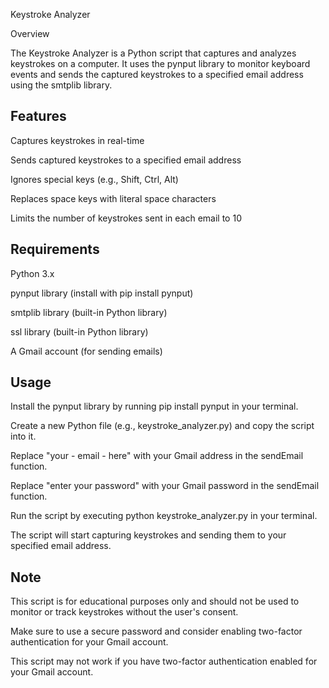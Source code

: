 Keystroke Analyzer

Overview

The Keystroke Analyzer is a Python script that captures and analyzes keystrokes on a computer. It uses the pynput library to monitor keyboard events and sends the captured keystrokes to a specified email address using the smtplib library.


## Features

Captures keystrokes in real-time

Sends captured keystrokes to a specified email address

Ignores special keys (e.g., Shift, Ctrl, Alt)

Replaces space keys with literal space characters

Limits the number of keystrokes sent in each email to 10
## Requirements

Python 3.x

pynput library (install with pip install pynput)

smtplib library (built-in Python library)

ssl library (built-in Python library)

A Gmail account (for sending emails)
## Usage

Install the pynput library by running pip install pynput in your terminal.

Create a new Python file (e.g., keystroke_analyzer.py) and copy the script into it.

Replace "your - email - here" with your Gmail address in the sendEmail function.

Replace "enter your password" with your Gmail password in the sendEmail function.

Run the script by executing python keystroke_analyzer.py in your terminal.

The script will start capturing keystrokes and sending them to your specified email address.
## Note

This script is for educational purposes only and should not be used to monitor or track keystrokes without the user's consent.

Make sure to use a secure password and consider enabling two-factor authentication for your Gmail account.

This script may not work if you have two-factor authentication enabled for your Gmail account.